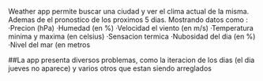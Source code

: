 Weather app permite buscar una ciudad y ver el clima actual de la misma.
Ademas de el pronostico de los proximos 5 dias. Mostrando datos como :
  ·Precion (hPa)
  ·Humedad (en %)
  ·Velocidad el viento (en m/s)
  ·Temperatura minima y maxima (en celsius)
  ·Sensacion termica
  ·Nubosidad del dia (en %)
  ·Nivel del mar (en metros

##La app presenta diversos problemas, como la iteracion de los dias (el dia jueves no aparece) y varios otros que estan siendo arreglados 
